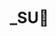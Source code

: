 ---
layout: album_gallery
resource: instagram
title: "_SU🎀"
description: "Instagram albums of _SU🎀</br>. Username: _sulyu"
active: gallery
images:
- image_path: /sulyu/quần dài/20240414_182436_438651995_1075410926886132_7475980922167047501_n.jpg
  gallery-folder: /gallery/sulyu/quần dài/
  gallery-name: quần dài
  gallery-date: April 2025
- image_path: /sulyu/quần ngắn/20240221_141523_429327247_761117375609539_4165465584476939015_n.jpg
  gallery-folder: /gallery/sulyu/quần ngắn/
  gallery-name: quần ngắn
  gallery-date: April 2025
- image_path: /sulyu/váy dài/snaptik_7446312370663623944_3.jpeg
  gallery-folder: /gallery/sulyu/váy dài/
  gallery-name: váy dài
  gallery-date: April 2025
- image_path: /sulyu/váy ngắn/snaptik_7481933237535739154_1.jpeg
  gallery-folder: /gallery/sulyu/váy ngắn/
  gallery-name: váy ngắn
  gallery-date: April 2025
---